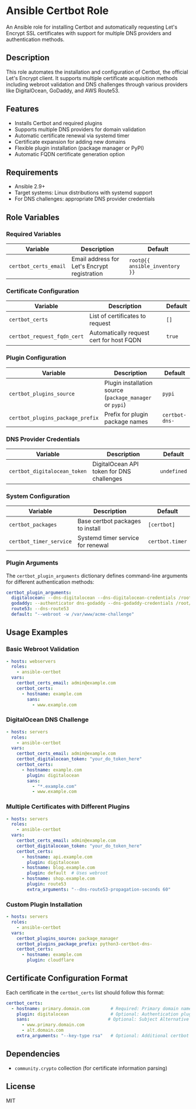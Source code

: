 # Ansible Certbot Role

An Ansible role for installing Certbot and automatically requesting Let's Encrypt SSL certificates with support for multiple DNS providers and authentication methods.

## Description

This role automates the installation and configuration of Certbot, the official Let's Encrypt client. It supports multiple certificate acquisition methods including webroot validation and DNS challenges through various providers like DigitalOcean, GoDaddy, and AWS Route53.

## Features

- Installs Certbot and required plugins
- Supports multiple DNS providers for domain validation
- Automatic certificate renewal via systemd timer
- Certificate expansion for adding new domains
- Flexible plugin installation (package manager or PyPI)
- Automatic FQDN certificate generation option

## Requirements

- Ansible 2.9+
- Target systems: Linux distributions with systemd support
- For DNS challenges: appropriate DNS provider credentials

## Role Variables

### Required Variables

| Variable              | Description                                  | Default                        |
| --------------------- | -------------------------------------------- | ------------------------------ |
| `certbot_certs_email` | Email address for Let's Encrypt registration | `root@{{ ansible_inventory }}` |

### Certificate Configuration

| Variable                    | Description                              | Default |
| --------------------------- | ---------------------------------------- | ------- |
| `certbot_certs`             | List of certificates to request          | `[]`    |
| `certbot_request_fqdn_cert` | Automatically request cert for host FQDN | `true`  |

### Plugin Configuration

| Variable                         | Description                                              | Default        |
| -------------------------------- | -------------------------------------------------------- | -------------- |
| `certbot_plugins_source`         | Plugin installation source (`package_manager` or `pypi`) | `pypi`         |
| `certbot_plugins_package_prefix` | Prefix for plugin package names                          | `certbot-dns-` |

### DNS Provider Credentials

| Variable                     | Description                               | Default     |
| ---------------------------- | ----------------------------------------- | ----------- |
| `certbot_digitalocean_token` | DigitalOcean API token for DNS challenges | `undefined` |

### System Configuration

| Variable                | Description                       | Default         |
| ----------------------- | --------------------------------- | --------------- |
| `certbot_packages`      | Base certbot packages to install  | `[certbot]`     |
| `certbot_timer_service` | Systemd timer service for renewal | `certbot.timer` |

### Plugin Arguments

The `certbot_plugin_arguments` dictionary defines command-line arguments for different authentication methods:

```yaml
certbot_plugin_arguments:
  digitalocean: --dns-digitalocean --dns-digitalocean-credentials /root/do_secrets.ini
  godaddy: --authenticator dns-godaddy --dns-godaddy-credentials /root/gd_secrets.ini
  route53: --dns-route53
  default: "--webroot -w /var/www/acme-challenge"
```

## Usage Examples

### Basic Webroot Validation

```yaml
- hosts: webservers
  roles:
    - ansible-certbot
  vars:
    certbot_certs_email: admin@example.com
    certbot_certs:
      - hostname: example.com
        sans:
          - www.example.com
```

### DigitalOcean DNS Challenge

```yaml
- hosts: servers
  roles:
    - ansible-certbot
  vars:
    certbot_certs_email: admin@example.com
    certbot_digitalocean_token: "your_do_token_here"
    certbot_certs:
      - hostname: example.com
        plugin: digitalocean
        sans:
          - "*.example.com"
          - www.example.com
```

### Multiple Certificates with Different Plugins

```yaml
- hosts: servers
  roles:
    - ansible-certbot
  vars:
    certbot_certs_email: admin@example.com
    certbot_digitalocean_token: "your_do_token_here"
    certbot_certs:
      - hostname: api.example.com
        plugin: digitalocean
      - hostname: blog.example.com
        plugin: default  # Uses webroot
      - hostname: shop.example.com
        plugin: route53
        extra_arguments: "--dns-route53-propagation-seconds 60"
```

### Custom Plugin Installation

```yaml
- hosts: servers
  roles:
    - ansible-certbot
  vars:
    certbot_plugins_source: package_manager
    certbot_plugins_package_prefix: python3-certbot-dns-
    certbot_certs:
      - hostname: example.com
        plugin: cloudflare
```

## Certificate Configuration Format

Each certificate in the `certbot_certs` list should follow this format:

```yaml
certbot_certs:
  - hostname: primary.domain.com        # Required: Primary domain name
    plugin: digitalocean                # Optional: Authentication plugin
    sans:                              # Optional: Subject Alternative Names
      - www.primary.domain.com
      - alt.domain.com
    extra_arguments: "--key-type rsa"   # Optional: Additional certbot arguments
```

## Dependencies

- `community.crypto` collection (for certificate information parsing)

## License

MIT
